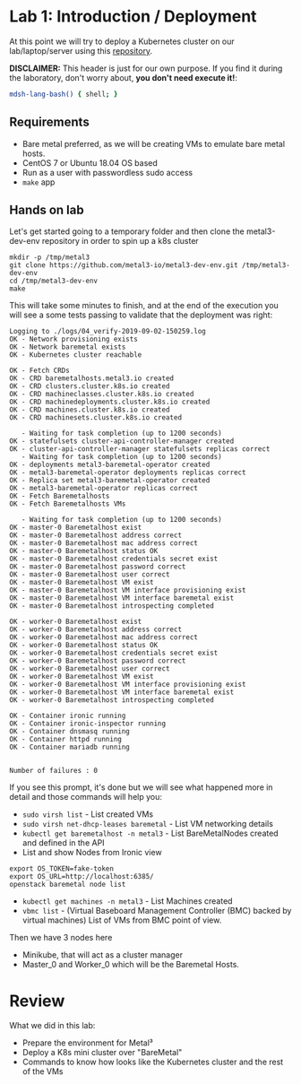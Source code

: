 # Lab 1: Introduction / Deployment 

At this point we will try to deploy a Kubernetes cluster on our lab/laptop/server using this [repository](https://github.com/metal3-io/metal3-dev-env).

**DISCLAIMER:** This header is just for our own purpose. If you find it during the laboratory, don't worry about, **you don't need execute it!**:

```bash @mdsh
mdsh-lang-bash() { shell; }
```

## Requirements

- Bare metal preferred, as we will be creating VMs to emulate bare metal hosts.
- CentOS 7 or Ubuntu 18.04 OS based
- Run as a user with passwordless sudo access
- `make` app

## Hands on lab

Let's get started going to a temporary folder and then clone the metal3-dev-env repository in order to spin up a k8s cluster

```shell
mkdir -p /tmp/metal3
git clone https://github.com/metal3-io/metal3-dev-env.git /tmp/metal3-dev-env
cd /tmp/metal3-dev-env
make
```

This will take some minutes to finish, and at the end of the execution you will see a some tests passing to validate that the deployment was right:

```
Logging to ./logs/04_verify-2019-09-02-150259.log
OK - Network provisioning exists
OK - Network baremetal exists
OK - Kubernetes cluster reachable

OK - Fetch CRDs
OK - CRD baremetalhosts.metal3.io created
OK - CRD clusters.cluster.k8s.io created
OK - CRD machineclasses.cluster.k8s.io created
OK - CRD machinedeployments.cluster.k8s.io created
OK - CRD machines.cluster.k8s.io created
OK - CRD machinesets.cluster.k8s.io created

   - Waiting for task completion (up to 1200 seconds)
OK - statefulsets cluster-api-controller-manager created
OK - cluster-api-controller-manager statefulsets replicas correct
   - Waiting for task completion (up to 1200 seconds)
OK - deployments metal3-baremetal-operator created
OK - metal3-baremetal-operator deployments replicas correct
OK - Replica set metal3-baremetal-operator created
OK - metal3-baremetal-operator replicas correct
OK - Fetch Baremetalhosts
OK - Fetch Baremetalhosts VMs

   - Waiting for task completion (up to 1200 seconds)
OK - master-0 Baremetalhost exist
OK - master-0 Baremetalhost address correct
OK - master-0 Baremetalhost mac address correct
OK - master-0 Baremetalhost status OK
OK - master-0 Baremetalhost credentials secret exist
OK - master-0 Baremetalhost password correct
OK - master-0 Baremetalhost user correct
OK - master-0 Baremetalhost VM exist
OK - master-0 Baremetalhost VM interface provisioning exist
OK - master-0 Baremetalhost VM interface baremetal exist
OK - master-0 Baremetalhost introspecting completed

OK - worker-0 Baremetalhost exist
OK - worker-0 Baremetalhost address correct
OK - worker-0 Baremetalhost mac address correct
OK - worker-0 Baremetalhost status OK
OK - worker-0 Baremetalhost credentials secret exist
OK - worker-0 Baremetalhost password correct
OK - worker-0 Baremetalhost user correct
OK - worker-0 Baremetalhost VM exist
OK - worker-0 Baremetalhost VM interface provisioning exist
OK - worker-0 Baremetalhost VM interface baremetal exist
OK - worker-0 Baremetalhost introspecting completed

OK - Container ironic running
OK - Container ironic-inspector running
OK - Container dnsmasq running
OK - Container httpd running
OK - Container mariadb running


Number of failures : 0
```

If you see this prompt, it's done but we will see what happened more in detail and those commands will help you:

- `sudo virsh list` - List created VMs
- `sudo virsh net-dhcp-leases baremetal` - List VM networking details 
- `kubectl get baremetalhost -n metal3` - List BareMetalNodes created and defined in the API 
- List and show Nodes from Ironic view
```
export OS_TOKEN=fake-token
export OS_URL=http://localhost:6385/
openstack baremetal node list
```
- `kubectl get machines -n metal3` - List Machines created 
- `vbmc list` - (Virtual Baseboard Management Controller (BMC) backed by virtual machines) List of VMs from BMC point of view.

Then we have 3 nodes here

- Minikube, that will act as a cluster manager
- Master_0 and Worker_0 which will be the Baremetal Hosts.

# Review

What we did in this lab:

- Prepare the environment for Metal³
- Deploy a K8s mini cluster over "BareMetal"
- Commands to know how looks like the Kubernetes cluster and the rest of the VMs
